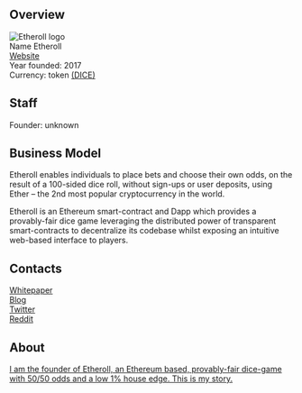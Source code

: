 ## Overview
![Etheroll logo](../projects/logo/etheroll.png)  
Name  Etheroll  
[Website](https://etheroll.com/)  
Year founded:  2017  
Currency: token [(DICE)](https://coinmarketcap.com/assets/etheroll/)  
## Staff 
Founder: unknown 

## Business Model
Etheroll enables individuals to place bets and choose their own odds, on the result of a 100-sided dice roll, without sign-ups or user deposits, using Ether – the 2nd most popular cryptocurrency in the world.

Etheroll is an Ethereum smart-contract and Dapp which provides a provably-fair dice game leveraging the distributed power of transparent smart-contracts to decentralize its codebase whilst exposing an intuitive web-based interface to players.
## Contacts   
[Whitepaper](http://crowdfund.etheroll.com/etheroll-whitepaper.pdf)    
[Blog](https://etheroll.wordpress.com/)  
[Twitter](https://twitter.com/etheroll)     
[Reddit](https://www.reddit.com/r/etheroll/) 
## About
[I am the founder of Etheroll, an Ethereum based, provably-fair dice-game with 50/50 odds and a low 1% house edge. This is my story.](https://steemit.com/steemit/@etheroll/hello-steem-i-am-the-founder-of-etheroll-an-ethereum-based-provably-fair-dice-game-with-50-50-odds-and-a-low-1-house-edge-this)  
